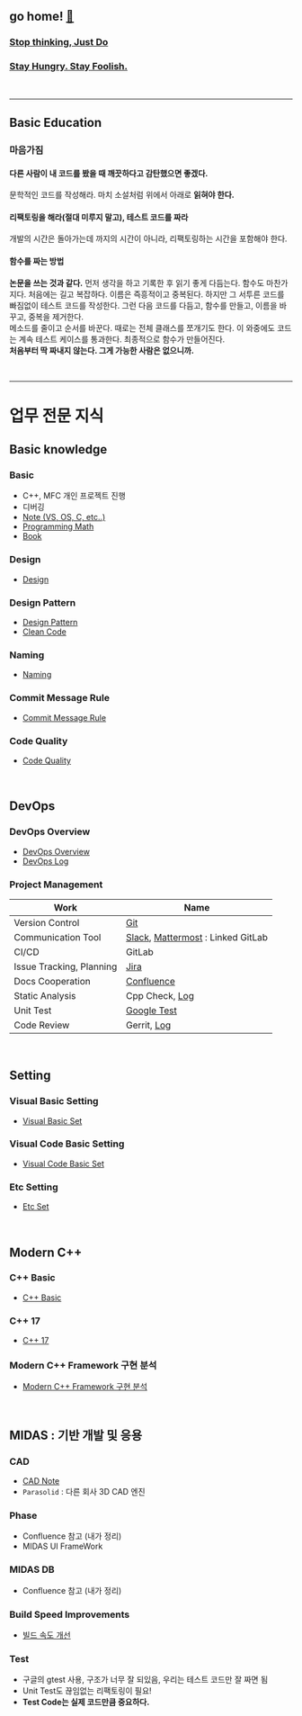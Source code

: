 
## go home! [:house_with_garden:](https://github.com/wnsgml972/midas_log)


### [Stop thinking, Just Do](https://www.youtube.com/watch?v=4P2XeCSHSeA&vl=ko)

### [Stay Hungry. Stay Foolish.](https://www.youtube.com/watch?v=7aA17H-3Vig)


<br/>
<hr/>

## Basic Education

### 마음가짐

#### 다른 사람이 내 코드를 봤을 때 깨끗하다고 감탄했으면 좋겠다.

문학적인 코드를 작성해라. 마치 소설처럼 위에서 아래로 **읽혀야 한다.**

#### 리팩토링을 해라(절대 미루지 말고), 테스트 코드를 짜라

개발의 시간은 돌아가는데 까지의 시간이 아니라, 리팩토링하는 시간을 포함해야 한다.

#### 함수를 짜는 방법

**논문을 쓰는 것과 같다.** 먼저 생각을 하고 기록한 후 읽기 좋게 다듬는다. 함수도 마찬가지다. 처음에는 길고 복잡하다. 이름은 즉흥적이고 중복된다. 하지만 그 서투른 코드를 빠짐없이 테스트 코드를 작성한다. 그런 다음 코드를 다듬고, 함수를 만들고, 이름을 바꾸고, 중복을 제거한다. <br/>
메소드를 줄이고 순서를 바꾼다. 때로는 전체 클래스를 쪼개기도 한다. 이 와중에도 코드는 계속 테스트 케이스를 통과한다. 최종적으로 함수가 만들어진다. <br/>
**처음부터 딱 짜내지 않는다. 그게 가능한 사람은 없으니까.**

<br/><hr/>

# 업무 전문 지식

## Basic knowledge

### Basic
* C++, MFC 개인 프로젝트 진행
* 디버깅
* [Note (VS, OS, C, etc..)](/contents/BasicEducation/Note.md)
* [Programming Math](/contents/BasicEducation/Math.md)
* [Book](/contents/BasicEducation/Book.md)

### Design

* [Design](/contents/BasicEducation/Design.md)

### Design Pattern
* [Design Pattern](/contents/BasicEducation/DesignPattern.md)
* [Clean Code](/contents/BasicEducation/CleanCode.md)

### Naming
* [Naming](/contents/BasicEducation/Naming.md)

### Commit Message Rule
* [Commit Message Rule](/contents/BasicEducation/commit.md)

### Code Quality
* [Code Quality](/contents/BasicEducation/CodeQuality.md)


<br/>

## DevOps

### DevOps Overview
* [DevOps Overview](https://wnsgml972.github.io/devops/devops.html)
* [DevOps Log](/contents/BasicEducation/DevOps.md)

### Project Management
Work | Name 
---------|----------
 Version Control | [Git](/contents/BasicEducation/Git.md)
 Communication Tool | [Slack](https://slack.com/), [Mattermost](https://mattermost.com/) : Linked GitLab
 CI/CD | GitLab
 Issue Tracking, Planning | [Jira](/contents/BasicEducation/Jira.md)
 Docs Cooperation | [Confluence](/contents/BasicEducation/Confluence.md)
 Static Analysis | Cpp Check, [Log](/contents/BasicEducation/CodeQuality.md)
 Unit Test | [Google Test](https://github.com/google/googletest)
 Code Review | Gerrit, [Log](/contents/BasicEducation/CodeReview.md)


<br/>

## Setting

### Visual Basic Setting
* [Visual Basic Set](/contents/BasicEducation/VisualBasicSet.md)

### Visual Code Basic Setting
* [Visual Code Basic Set](/contents/BasicEducation/VisualCodeBasicSet.md)

### Etc Setting
* [Etc Set](/contents/BasicEducation/EtcSet.md)



<br/>

## Modern C++

### C++ Basic
* [C++ Basic](/contents/BasicEducation/CppBasic.md)

### C++ 17
* [C++ 17](/contents/BasicEducation/cpp17.md)

### Modern C++ Framework 구현 분석
* [Modern C++ Framework 구현 분석](/contents/BasicEducation/framework.md)



<br/>

## MIDAS : 기반 개발 및 응용

### CAD
* [CAD Note](/contents/BasicEducation/cad.md)
* `Parasolid` : 다른 회사 3D CAD 엔진

### Phase
* Confluence 참고 (내가 정리)
* MIDAS UI FrameWork

### MIDAS DB
* Confluence 참고 (내가 정리)

### Build Speed Improvements
* [빌드 속도 개선](/contents/BasicEducation/Build.md)

### Test
* 구글의 gtest 사용, 구조가 너무 잘 되있음, 우리는 테스트 코드만 잘 짜면 됨
* Unit Test도 끊임없는 리팩토링이 필요!
* **Test Code는 실제 코드만큼 중요하다.**

